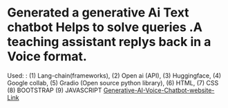 # Generated a generative Ai Text chatbot Helps to solve queries .A teaching assistant replys back in a Voice format.
Used: : (1) Lang-chain(frameworks), (2) Open ai (API), (3) Huggingface, (4) Google collab, (5) Gradio (Open source python library), (6) HTML, (7) CSS (8) BOOTSTRAP (9) JAVASCRIPT
[Generative-AI-Voice-Chatbot-website-Link](https://rakeshaispeech.ccbp.tech/)
